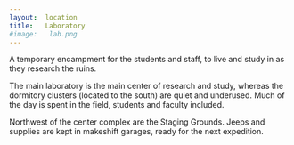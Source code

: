 ```yaml
---
layout:  location
title:   Laboratory
#image:   lab.png
---
```


A temporary encampment for the students and staff,
to live and study in as they research the ruins.

The main laboratory is the main center of research and study,
whereas the dormitory clusters (located to the south) are quiet and underused.
Much of the day is spent in the field, students and faculty included.

Northwest of the center complex are the Staging Grounds.
Jeeps and supplies are kept in makeshift garages, ready for the next expedition.



